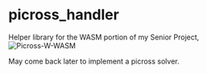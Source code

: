 # picross_handler
Helper library for the WASM portion of my Senior Project, ![Picross-W-WASM](https://github.com/BluAtlas/Picross-W-WASM)

May come back later to implement a picross solver.
